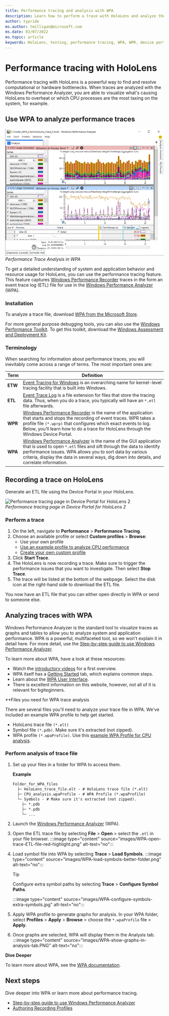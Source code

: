 ```yaml
---
title: Performance tracing and analysis with WPA
description: Learn how to perform a trace with HoloLens and analyze the trace in WPA.
author: typride
ms.author: tmilligan@microsoft.com
ms.date: 03/07/2022
ms.topic: article
keywords: HoloLens, testing, performance tracing, WPA, WPR, device portal
---
```

# Performance tracing with HoloLens
Performance tracing with HoloLens is a powerful way to find and resolve computational or hardware bottlenecks. When traces are analyzed with the Windows Performance Analyzer, you are able to visualize what's causing HoloLens to overheat or which CPU processes are the most taxing on the system, for example.

## Use WPA to analyze performance traces

![Performance Trace analysis in WPA](images/WPA-show-graphs-in-analysis-tab.PNG)<br>
*Performance Trace Analysis in WPA*

To get a detailed understanding of system and application behavior and resource usage for HoloLens, you can use the performance tracing feature.
This feature captures [Windows Performance Recorder](/previous-versions/windows/it-pro/windows-8.1-and-8/hh448205(v=win.10)) traces in the form an event trace log (ETL) file for use in the [Windows Performance Analyzer](/previous-versions/windows/it-pro/windows-8.1-and-8/hh448170(v=win.10)) (WPA).

### Installation

To analyze a trace file, download [WPA from the Microsoft Store](https://www.microsoft.com/en-us/p/windows-performance-analyzer/9n0w1b2bxgnz).

For more general purpose debugging tools, you can also use the [Windows Performance Toolkit](https://docs.microsoft.com/en-us/windows-hardware/test/wpt/). To get this toolkit, download the [Windows Assessment and Deployment Kit](/windows-hardware/get-started/adk-install).

### Terminology

When searching for information about performance traces, you will inevitably come across a range of terms. The most important ones are:


|Term  |Definition  |
|---------|---------|
|**ETW**     |  [Event Tracing for Windows](/windows/win32/etw/about-event-tracing) is an overarching name for kernel-level tracing facility that is built into Windows.       |
|**ETL**    |  [Event Trace Log](/windows-hardware/drivers/devtest/trace-log) is a file extension for files that store the tracing data. Thus, when you do a trace, you typically will have an `*.etl` file afterwards.       |
|**WPR**    | [Windows Performance Recorder](/windows-hardware/test/wpt/windows-performance-recorder) is the name of the application that starts and stops the recording of event traces. WPR takes a profile file `(*.wprp)` that configures which exact events to log. Below, you’ll learn how to do a trace for HoloLens through the Windows Device Portal.        |
|**WPA**    |  [Windows Performance Analyzer](/windows-hardware/test/wpt/windows-performance-analyzer) is the name of the GUI application that is used to open `*.etl` files and sift through the data to identify performance issues. WPA allows you to sort data by various criteria, display the data in several ways, dig down into details, and correlate information.       |

## Recording a trace on HoloLens

Generate an ETL file using the Device Portal in your HoloLens.

![Performance tracing page in Device Portal for HoloLens 2](images/using-windows-device-portal-performance-tracing.png)<br>
*Performance tracing page in Device Portal for HoloLens 2*

### Perform a trace

1. On the left, navigate to **Performance** > **Performance Tracing**.
2. Choose an available profile or select **Custom profiles** > **Browse**:
   - Use your own profile
   - [Use an example profile to analyze CPU performance](https://aka.ms/CPUProfileforDevicePortal)
   - [Create your own custom profile](/windows-hardware/test/wpt/authoring-recording-profiles/)
6. Click **Start Trace**.
7. The HoloLens is now recording a trace. Make sure to trigger the performance issues that you want to investigate. Then select **Stop Trace**.
8. The trace will be listed at the bottom of the webpage. Select the disk icon at the right-hand side to download the ETL file.

You now have an ETL file that you can either open directly in WPA or send to someone else.

## Analyzing traces with WPA

Windows Performance Analyzer is the standard tool to visualize traces as graphs and tables to allow you to analyze system and application performance. WPA is a powerful, multifaceted tool, so we won't explain it in detail here. For more detail, use the [Step-by-step guide to use Windows Performance Analyzer](/windows-hardware/test/wpt/wpa-step-by-step-guide).


To learn more about WPA, have a look at these resources:

* Watch the [introductory videos](/windows-hardware/test/wpt/windows-performance-analyzer) for a first overview.
* WPA itself has a [Getting Started](/windows-hardware/test/wpt/wpa-in-product-getting-started-help) tab, which explains common steps.
* Learn about the [WPA User Interface](/windows-hardware/test/wpt/introduction-to-the-wpa-user-interface).
* There is excellent information on this website, however, not all of it is relevant for bgiteginners.

**Files you need for WPA trace analysis

There are several files you'll need to analyze your trace file in WPA. We've included an example WPA profile to help get started.

* HoloLens trace file `(*.elt)`
* Symbol file `(*.pdb)`. Make sure it's extracted (not zipped).
* WPA profile `(*.wpaProfile)`. Use this [example WPA Profile for CPU analysis](https://aka.ms/CPUProfileforWPA).


### Perform analysis of trace file

1. Set up your files in a folder for WPA to access them.

    **Example**

    ```text
    Folder_for_WPA_files
      ├─ HoloLens_trace_file.elt - # HoloLens trace file (*.elt)
      ├─ CPU_analysis.wpaProfile - # WPA Profile (*.wpaProfile)
      └─ Symbols - # Make sure it's extracted (not zipped).
        ├─ *.pdb
        ├─ *.pdb
        └─ ...
    ```

2. Launch the [Windows Performance Analyzer](https://www.microsoft.com/store/productId/9N0W1B2BXGNZ) (WPA).
3. Open the ETL trace file by selecting **File** > **Open** > select the `.etl` in your file browser.
:::image type="content" source="images/WPA-open-trace-ETL-file-red-highlight.png" alt-text="no":::
4. Load symbol file into WPA by selecting **Trace** > **Load Symbols**.
    :::image type="content" source="images/WPA-load-symbols-better-folder.png" alt-text="no":::
    > [!TIP]
    > Configure extra symbol paths by selecting **Trace** > **Configure Symbol Paths**.

    :::image type="content" source="images/WPA-configure-symbols-extra-symbols.jpg" alt-text="no":::
5. Apply WPA profile to generate graphs for analysis. In your WPA folder, select **Profiles** > **Apply** > **Browse** > choose the `*.wpaProfile` file > **Apply**.
6. Once graphs are selected, WPA will display them in the Analysis tab.
    :::image type="content" source="images/WPA-show-graphs-in-analysis-tab.PNG" alt-text="no":::

**Dive Deeper**

To learn more about WPA, see the [WPA documentation](/windows-hardware/test/wpt/windows-performance-analyzer).

## Next steps
Dive deeper into WPA or learn more about performance tracing.
- [Step-by-step guide to use Windows Performance Analyzer](/windows-hardware/test/wpt/wpa-step-by-step-guide.md)
- [Authoring Recording Profiles](/windows-hardware/test/wpt/authoring-recording-profiles)

